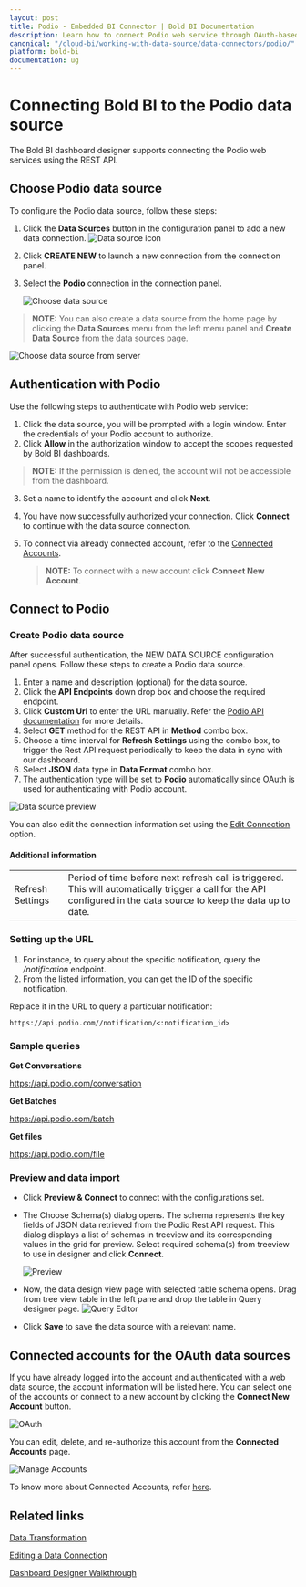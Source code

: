 ```yaml
---
layout: post
title: Podio - Embedded BI Connector | Bold BI Documentation
description: Learn how to connect Podio web service through OAuth-based authentication with Bold BI deployed in your server and create data source.
canonical: "/cloud-bi/working-with-data-source/data-connectors/podio/"
platform: bold-bi
documentation: ug
---
```


# Connecting Bold BI to the Podio data source
The Bold BI dashboard designer supports connecting the Podio web services using the REST API. 

## Choose Podio data source
To configure the Podio data source, follow these steps:
1. Click the **Data Sources** button in the configuration panel to add a new data connection.
   ![Data source icon](/static/assets/embedded/working-with-datasource/data-connectors/images/common/DataSourcesIcon.png)

2. Click **CREATE NEW** to launch a new connection from the connection panel.
3. Select the **Podio** connection in the connection panel.

   ![Choose data source](/static/assets/embedded/working-with-datasource/data-connectors/images/Podio/ChooseDS.png)

> **NOTE:**  You can also create a data source from the home page by clicking the **Data Sources** menu from the left menu panel and **Create Data Source** from the data sources page.

   ![Choose data source from server](/static/assets/embedded/working-with-datasource/data-connectors/images/Podio/ChooseDS_server.png)

## Authentication with Podio
Use the following steps to authenticate with Podio web service:

1. Click the data source, you will be prompted with a login window. Enter the credentials of your Podio account to authorize.
2. Click **Allow** in the authorization window to accept the scopes requested by Bold BI dashboards.  
> **NOTE:**  If the permission is denied, the account will not be accessible from the dashboard.
3. Set a name to identify the account and click **Next**. 
4. You have now successfully authorized your connection. Click **Connect** to continue with the data source connection.
5. To connect via already connected account, refer to the [Connected Accounts](/embedded-bi/working-with-data-source/data-connectors/podio/#connected-accounts-for-oauth-data-sources).

     > **NOTE:**  To connect with a new account click **Connect New Account**.


## Connect to Podio
### Create Podio data source
After successful authentication, the NEW DATA SOURCE configuration panel opens. Follow these steps to create a Podio data source.
1. Enter a name and description (optional) for the data source.
2. Click the **API Endpoints** down drop box and choose the required endpoint.
3. Click **Custom Url** to enter the URL manually. Refer the [Podio API documentation](https://developers.podio.com/doc) for more details.
4. Select **GET** method for the REST API in **Method** combo box.
5. Choose a time interval for **Refresh Settings** using the combo box, to trigger the Rest API request periodically to keep the data in sync with our dashboard.  
6. Select **JSON** data type in **Data Format** combo box.
7. The authentication type will be set to **Podio** automatically since OAuth is used for authenticating with Podio account.

![Data source preview](/static/assets/embedded/working-with-datasource/data-connectors/images/Podio/DataSourcesView.png)

You can also edit the connection information set using the [Edit Connection](/embedded-bi/working-with-data-source/editing-a-data-connection/) option.

#### Additional information
<table width="600">
<tr>
<td>
Refresh Settings
</td>
<td>
Period of time before next refresh call is triggered. This will automatically trigger a call for the API configured in the data source to keep the data up to date.
</td>
</tr>
</table>

### Setting up the URL
1. For instance, to query about the specific notification, query the <i>/notification</i> endpoint.
2. From the listed information, you can get the ID of the specific notification.

Replace it in the URL to query a particular notification:

`https://api.podio.com//notification/<:notification_id>`

### Sample queries
**Get Conversations**

https://api.podio.com/conversation

**Get Batches**

https://api.podio.com/batch

**Get files**

https://api.podio.com/file

### Preview and data import
* Click **Preview & Connect** to connect with the configurations set.
* The Choose Schema(s) dialog opens. The schema represents the key fields of JSON data retrieved from the Podio Rest API request. This dialog displays a list of schemas in treeview and its corresponding values in the grid for preview. Select required schema(s) from treeview to use in designer and click **Connect**.

   ![Preview](/static/assets/embedded/working-with-datasource/data-connectors/images/common/Preview.png)

* Now, the data design view page with selected table schema opens. Drag from tree view table in the left pane and drop the table in Query designer page.
   ![Query Editor](/static/assets/embedded/working-with-datasource/data-connectors/images/common/QueryEditor.png)

* Click **Save** to save the data source with a relevant name.

## Connected accounts for the OAuth data sources
If you have already logged into the account and authenticated with a web data source, the account information will be listed here. You can select one of the accounts or connect to a new account by clicking the **Connect New Account** button.

   ![OAuth](/static/assets/embedded/working-with-datasource/data-connectors/images/Podio/OAuthDS.png)

You can edit, delete, and re-authorize this account from the **Connected Accounts** page.

   ![Manage Accounts](/static/assets/embedded/working-with-datasource/data-connectors/images/Podio/ManageDS.png)

To know more about Connected Accounts, refer [here](/embedded-bi/working-with-data-source/working-with-connected-accounts/).


## Related links

[Data Transformation](/embedded-bi/working-with-data-source/transforming-data/joining-table/)

[Editing a Data Connection](/embedded-bi/working-with-data-source/editing-a-data-connection/)   

[Dashboard Designer Walkthrough](/embedded-bi/getting-started/bold-bi-walk-through/)

